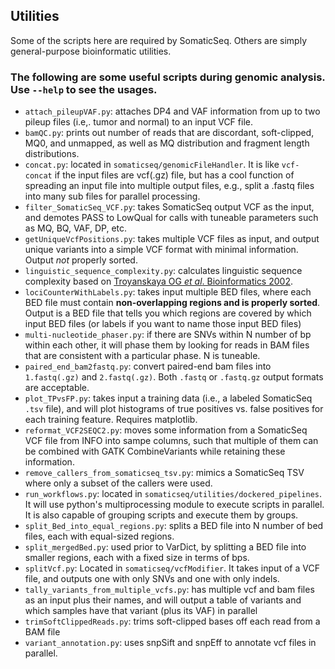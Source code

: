 ## Utilities

Some of the scripts here are required by SomaticSeq. Others are simply
general-purpose bioinformatic utilities.

### The following are some useful scripts during genomic analysis. Use `--help` to see the usages.

-   `attach_pileupVAF.py`: attaches DP4 and VAF information from up to two
    pileup files (i.e,. tumor and normal) to an input VCF file.
-   `bamQC.py`: prints out number of reads that are discordant, soft-clipped,
    MQ0, and unmapped, as well as MQ distribution and fragment length
    distributions.
-   `concat.py`: located in `somaticseq/genomicFileHandler`. It is like
    `vcf-concat` if the input files are vcf(.gz) file, but has a cool function
    of spreading an input file into multiple output files, e.g., split a .fastq
    files into many sub files for parallel processing.
-   `filter_SomaticSeq_VCF.py`: takes SomaticSeq output VCF as the input, and
    demotes PASS to LowQual for calls with tuneable parameters such as MQ, BQ,
    VAF, DP, etc.
-   `getUniqueVcfPositions.py`: takes multiple VCF files as input, and output
    unique variants into a simple VCF format with minimal information. Output
    _not_ properly sorted.
-   `linguistic_sequence_complexity.py`: calculates linguistic sequence
    complexity based on
    [Troyanskaya OG _et al_. Bioinformatics 2002](https://doi.org/10.1093/bioinformatics/18.5.679).
-   `lociCounterWithLabels.py`: takes input multiple BED files, where each BED
    file must contain **non-overlapping regions and is properly sorted**. Output
    is a BED file that tells you which regions are covered by which input BED
    files (or labels if you want to name those input BED files)
-   `multi-nucleotide_phaser.py`: if there are SNVs within N number of bp within
    each other, it will phase them by looking for reads in BAM files that are
    consistent with a particular phase. N is tuneable.
-   `paired_end_bam2fastq.py`: convert paired-end bam files into `1.fastq(.gz)`
    and `2.fastq(.gz)`. Both `.fastq` or `.fastq.gz` output formats are
    acceptable.
-   `plot_TPvsFP.py`: takes input a training data (i.e., a labeled SomaticSeq
    `.tsv` file), and will plot histograms of true positives vs. false positives
    for each training feature. Requires matplotlib.
-   `reformat_VCF2SEQC2.py`: moves some information from a SomaticSeq VCF file
    from INFO into sampe columns, such that multiple of them can be combined
    with GATK CombineVariants while retaining these information.
-   `remove_callers_from_somaticseq_tsv.py`: mimics a SomaticSeq TSV where only
    a subset of the callers were used.
-   `run_workflows.py`: located in `somaticseq/utilities/dockered_pipelines`. It
    will use python's multiprocessing module to execute scripts in parallel. It
    is also capable of grouping scripts and execute them by groups.
-   `split_Bed_into_equal_regions.py`: splits a BED file into N number of bed
    files, each with equal-sized regions.
-   `split_mergedBed.py`: used prior to VarDict, by splitting a BED file into
    smaller regions, each with a fixed size in terms of bps.
-   `splitVcf.py`: Located in `somaticseq/vcfModifier`. It takes input of a VCF
    file, and outputs one with only SNVs and one with only indels.
-   `tally_variants_from_multiple_vcfs.py`: has multiple vcf and bam files as an
    input plus their names, and will output a table of variants and which
    samples have that variant (plus its VAF) in parallel
-   `trimSoftClippedReads.py`: trims soft-clipped bases off each read from a BAM
    file
-   `variant_annotation.py`: uses snpSift and snpEff to annotate vcf files in
    parallel.
